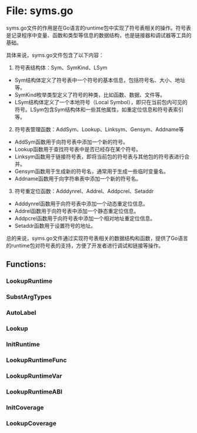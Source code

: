 # File: syms.go

syms.go文件的作用是在Go语言的runtime包中实现了符号表相关的操作。符号表是记录程序中变量、函数和类型等信息的数据结构，也是链接器和调试器等工具的基础。

具体来说，syms.go文件包含了以下内容：

1. 符号表结构体：Sym、SymKind、LSym

- Sym结构体定义了符号表中一个符号的基本信息，包括符号名、大小、地址等。
- SymKind枚举类型定义了符号的种类，比如函数、数据、文件等。
- LSym结构体定义了一个本地符号（Local Symbol），即只在当前包内可见的符号。LSym包含Sym结构体和一些其他属性，如重定位信息和符号表索引等。

2. 符号表管理函数：AddSym、Lookup、Linksym、Gensym、Addname等

- AddSym函数用于向符号表中添加一个新的符号。
- Lookup函数用于查找符号表中是否已经存在某个符号。
- Linksym函数用于链接符号表，即将当前包的符号表与其他包的符号表进行合并。
- Gensym函数用于生成新的符号名，通常用于生成一些临时变量名。
- Addname函数用于向字符串表中添加一个新的符号名。

3. 符号重定位函数：Adddynrel、Addrel、Addpcrel、Setaddr

- Adddynrel函数用于向符号表中添加一个动态重定位信息。
- Addrel函数用于向符号表中添加一个静态重定位信息。
- Addpcrel函数用于向符号表中添加一个相对地址重定位信息。
- Setaddr函数用于设置符号的地址。

总的来说，syms.go文件通过实现符号表相关的数据结构和函数，提供了Go语言的runtime包对符号表的支持，方便了开发者进行调试和链接等操作。

## Functions:

### LookupRuntime





### SubstArgTypes





### AutoLabel





### Lookup





### InitRuntime





### LookupRuntimeFunc





### LookupRuntimeVar





### LookupRuntimeABI





### InitCoverage





### LookupCoverage





